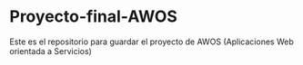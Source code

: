 # Proyecto-final-AWOS
Este es el repositorio para guardar el proyecto  de AWOS (Aplicaciones Web orientada a Servicios)

